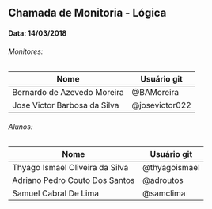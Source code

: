 ## Chamada de Monitoria - Lógica
#### Data: 14/03/2018

###### Monitores:

|Nome                               |Usuário git          |
|-----------------------------------|---------------------|
| Bernardo de Azevedo Moreira       | @BAMoreira          |
| Jose Victor Barbosa da Silva      | @josevictor022      |

###### Alunos:

|Nome                               |Usuário git          |
|-----------------------------------|---------------------|
| Thyago Ismael Oliveira da Silva   | @thyagoismael       |
| Adriano Pedro Couto Dos Santos    | @adroutos                     |
| Samuel Cabral De Lima             | @samclima           |

